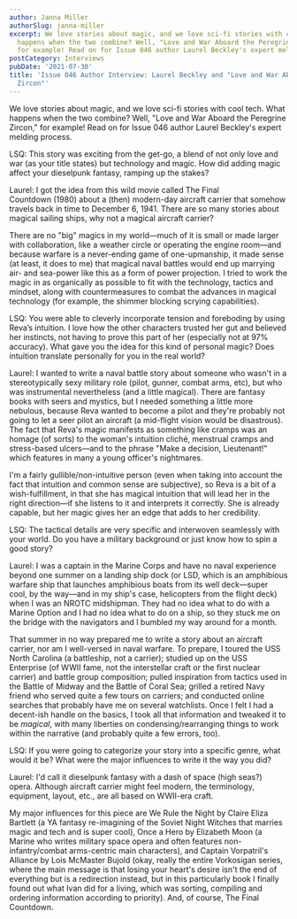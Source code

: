 ```yaml
---
author: Janna Miller
authorSlug: janna-miller
excerpt: We love stories about magic, and we love sci-fi stories with cool tech. What
  happens when the two combine? Well, "Love and War Aboard the Peregrine Zircon,"
  for example! Read on for Issue 046 author Laurel Beckley's expert melding process...
postCategory: Interviews
pubDate: '2021-07-30'
title: 'Issue 046 Author Interview: Laurel Beckley and "Love and War Aboard the Peregrine
  Zircon"'
---
```

We love stories about magic, and we love sci-fi stories with cool tech. What happens when the two combine? Well, "Love and War Aboard the Peregrine Zircon," for example! Read on for Issue 046 author Laurel Beckley's expert melding process.

LSQ: This story was exciting from the get-go, a blend of not only love and war (as your title states) but technology and magic. How did adding magic affect your dieselpunk fantasy, ramping up the stakes?

Laurel: I got the idea from this wild movie called The Final Countdown (1980) about a (then) modern-day aircraft carrier that somehow travels back in time to December 6, 1941. There are so many stories about magical sailing ships, why not a magical aircraft carrier?

There are no "big" magics in my world—much of it is small or made larger with collaboration, like a weather circle or operating the engine room—and because warfare is a never-ending game of one-upmanship, it made sense (at least, it does to me) that magical naval battles would end up marrying air- and sea-power like this as a form of power projection. I tried to work the magic in as organically as possible to fit with the technology, tactics and mindset, along with countermeasures to combat the advances in magical technology (for example, the shimmer blocking scrying capabilities).

LSQ: You were able to cleverly incorporate tension and foreboding by using Reva’s intuition. I love how the other characters trusted her gut and believed her instincts, not having to prove this part of her (especially not at 97% accuracy). What gave you the idea for this kind of personal magic? Does intuition translate personally for you in the real world?

Laurel: I wanted to write a naval battle story about someone who wasn't in a stereotypically sexy military role (pilot, gunner, combat arms, etc), but who was instrumental nevertheless (and a little magical). There are fantasy books with seers and mystics, but I needed something a little more nebulous, because Reva wanted to become a pilot and they're probably not going to let a seer pilot an aircraft (a mid-flight vision would be disastrous). The fact that Reva's magic manifests as something like cramps was an homage (of sorts) to the woman's intuition cliché, menstrual cramps and stress-based ulcers—and to the phrase "Make a decision, Lieutenant!" which features in many a young officer's nightmares.

I'm a fairly gullible/non-intuitive person (even when taking into account the fact that intuition and common sense are subjective), so Reva is a bit of a wish-fulfillment, in that she has magical intuition that will lead her in the right direction—if she listens to it and interprets it correctly. She is already capable, but her magic gives her an edge that adds to her credibility.

LSQ: The tactical details are very specific and interwoven seamlessly with your world. Do you have a military background or just know how to spin a good story?

Laurel: I was a captain in the Marine Corps and have no naval experience beyond one summer on a landing ship dock (or LSD, which is an amphibious warfare ship that launches amphibious boats from its well deck—super cool, by the way—and in my ship's case, helicopters from the flight deck) when I was an NROTC midshipman. They had no idea what to do with a Marine Option and I had no idea what to do on a ship, so they stuck me on the bridge with the navigators and I bumbled my way around for a month.

That summer in no way prepared me to write a story about an aircraft carrier, nor am I well-versed in naval warfare. To prepare, I toured the USS North Carolina (a battleship, not a carrier); studied up on the USS Enterprise (of WWII fame, not the interstellar craft or the first nuclear carrier) and battle group composition; pulled inspiration from tactics used in the Battle of Midway and the Battle of Coral Sea; grilled a retired Navy friend who served quite a few tours on carriers; and conducted online searches that probably have me on several watchlists. Once I felt I had a decent-ish handle on the basics, I took all that information and tweaked it to be *magical*, with many liberties on condensing/rearranging things to work within the narrative (and probably quite a few errors, too).

LSQ: If you were going to categorize your story into a specific genre, what would it be? What were the major influences to write it the way you did?

Laurel: I'd call it dieselpunk fantasy with a dash of space (high seas?) opera. Although aircraft carrier might feel modern, the terminology, equipment, layout, etc., are all based on WWII-era craft.

My major influences for this piece are We Rule the Night by Claire Eliza Bartlett (a YA fantasy re-imagining of the Soviet Night Witches that marries magic and tech and is super cool), Once a Hero by Elizabeth Moon (a Marine who writes military space opera and often features non-infantry/combat arms-centric main characters), and Captain Vorpatril's Alliance by Lois McMaster Bujold (okay, really the entire Vorkosigan series, where the main message is that losing your heart's desire isn't the end of everything but is a redirection instead, but in this particularly book I finally found out what Ivan did for a living, which was sorting, compiling and ordering information according to priority). And, of course, The Final Countdown.